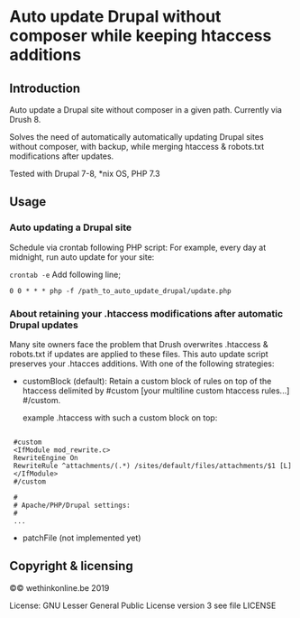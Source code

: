 # Auto update Drupal without composer while keeping htaccess additions
Introduction
----
Auto update a Drupal site without composer in a given path. Currently via Drush 8. 

 Solves the need of automatically automatically updating Drupal sites without composer, with backup, while merging htaccess &amp; robots.txt modifications after updates.



 Tested with Drupal 7-8, *nix OS, PHP 7.3

Usage
---
### Auto updating a Drupal site
Schedule via crontab following PHP script:
For example, every day at midnight, run auto update for your site:

```crontab -e```
Add following line;

```0 0 * * * php -f /path_to_auto_update_drupal/update.php```



### About retaining your .htaccess modifications after automatic Drupal updates
Many site owners face the problem that Drush overwrites .htaccess & robots.txt if updates are applied to these files. This auto update script preserves your .htacces additions. With one of the following strategies:

 - customBlock (default):
    Retain a custom block of rules on top of the htaccess delimited by #custom [your multiline custom htaccess rules...] #/custom.

    example .htaccess with such a custom block on top:
```

 #custom
 <IfModule mod_rewrite.c>
 RewriteEngine On
 RewriteRule ^attachments/(.*) /sites/default/files/attachments/$1 [L]
 </IfModule>
 #/custom

 #
 # Apache/PHP/Drupal settings:
 #
 ...
 ```
 - patchFile (not implemented yet)
 
Copyright & licensing
---
  ©© wethinkonline.be 2019

 License: GNU Lesser General Public License version 3
          see file LICENSE
